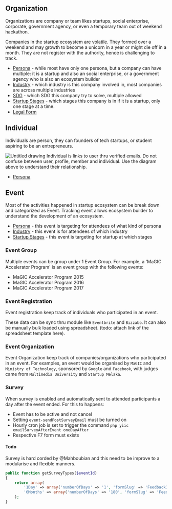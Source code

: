 ## Organization
Organizations are company or team likes startups, social enterprise, corporate, government agency, or even a temporary team out of weekend hackathon. 

Companies in the startup ecosystem are volatile. They formed over a weekend and may growth to become a unicorn in a year or might die off in a month. They are not register with the authority, hence is challenging to track.

  * [Persona](Master-Data-Persona) - while most have only one persona, but a company can have multiple: it is a startup and also an social enterprise, or a government agency who is also an ecosystem builder
  * [Industry](Master-Data-Industry) - which industry is this company involved in, most companies are across multiple industries
  * [SDG](Master-Data-SDG) - which SDG this company try to solve, multiple allowed
  * [Startup Stages](Master-Data-Startup-Stages) - which stages this company is in if it is a startup, only one stage at a time.
  * [Legal Form](Master-Data-Legal-Form)

## Individual

Individuals are person, they can founders of tech startups, or student aspiring to be an entrepreneurs. 

![Untitled drawing](https://user-images.githubusercontent.com/5336690/83710843-47c86300-a654-11ea-93c8-cc9747ffea43.png)
Individual is links to user thru verified emails. Do not confuse between user, profile, member and individual. Use the diagram above to understand their relationship.

  * [Persona](Master-Data-Persona)

## Event
Most of the activities happened in startup ecosystem can be break down and categorized as Event. Tracking event allows ecosystem builder to understand the development of an ecosystem.

  * [Persona](Master-Data-Persona) - this event is targeting for attendees of what kind of persona
  * [Industry](Master-Data-Industry) - this event is for attendees of which industry
  * [Startup Stages](Master-Data-Startup-Stages) - this event is targeting for startup at which stages

### Event Group
Multiple events can be group under 1 Event Group. For example, a 'MaGIC Accelerator Program' is an event group with the following events:
  * MaGIC Accelerator Program 2015
  * MaGIC Accelerator Program 2016
  * MaGIC Accelerator Program 2017

### Event Registration
Event registration keep track of individuals who participated in an event. 

These data can be sync thru module like `Eventbrite` and `Bizzabo`. It can also be manually bulk loaded using spreadsheet. (todo: attach link of the spreadsheet template here).

### Event Organization
Event Organization keep track of companies/organizations who participated in an event. For examples, an event would be organised by `MaGIC` and `Ministry of Technology`, sponsored by `Google` and `Facebook`, with judges came from `Multimedia University` and `Startup Melaka`.

### Survey
When survey is enabled and automatically sent to attended participants a day after the event ended. For this to happens:
* Event has to be active and not cancel
* Setting `event-sendPostSurveyEmail` must be turned on
* Hourly cron job is set to trigger the command `php yiic emailSurveyAfterEvent oneDayAfter`
* Respective F7 form must exists

#### Todo
Survey is hard corded by @Mahboubian and this need to be improve to a modularise and flexible manners.

```php
public function getSurveyTypes($eventId)
{
    return array(
        '1Day' => array('numberOfDays' => '1', 'formSlug' => 'Feedback1', 'participantsMode' => 'attended'),
        '6Months' => array('numberOfDays' => '180', 'formSlug' => 'Feedback2', 'participantsMode' => 'attended'),
    );
}
```